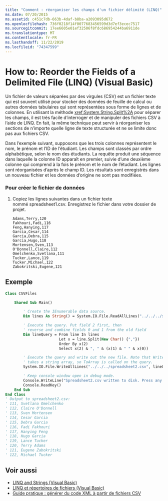 ```yaml
---
title: "Comment : réorganiser les champs d'un fichier délimité (LINQ)"
ms.date: 07/20/2015
ms.assetid: c451c7db-663b-4daf-b8ba-a2093095d672
ms.openlocfilehash: 736f0218f14f0077683456599d3d7ef3ecec7517
ms.sourcegitcommit: 17ee6605e01ef32506f8fdc686954244ba6911de
ms.translationtype: MT
ms.contentlocale: fr-FR
ms.lasthandoff: 11/22/2019
ms.locfileid: "74347599"
---
```

# <a name="how-to-reorder-the-fields-of-a-delimited-file-linq-visual-basic"></a>How to: Reorder the Fields of a Delimited File (LINQ) (Visual Basic)

Un fichier de valeurs séparées par des virgules (CSV) est un fichier texte qui est souvent utilisé pour stocker des données de feuille de calcul ou autres données tabulaires qui sont représentées sous forme de lignes et de colonnes. En utilisant la méthode <xref:System.String.Split%2A> pour séparer les champs, il est très facile d’interroger et de manipuler des fichiers CSV à l’aide de LINQ. En fait, la même technique peut servir à réorganiser les sections de n’importe quelle ligne de texte structurée et ne se limite donc pas aux fichiers CSV.

Dans l’exemple suivant, supposons que les trois colonnes représentent le nom, le prénom et l’ID de l’étudiant. Les champs sont classés par ordre alphabétique, selon le nom des étudiants. La requête produit une séquence dans laquelle la colonne ID apparaît en premier, suivie d’une deuxième colonne qui comprend à la fois le prénom et le nom de l’étudiant. Les lignes sont réorganisées d’après le champ ID. Les résultats sont enregistrés dans un nouveau fichier et les données d’origine ne sont pas modifiées.

### <a name="to-create-the-data-file"></a>Pour créer le fichier de données

1. Copiez les lignes suivantes dans un fichier texte nommé spreadsheet1.csv. Enregistrez le fichier dans votre dossier de projet.

    ```csv
    Adams,Terry,120
    Fakhouri,Fadi,116
    Feng,Hanying,117
    Garcia,Cesar,114
    Garcia,Debra,115
    Garcia,Hugo,118
    Mortensen,Sven,113
    O'Donnell,Claire,112
    Omelchenko,Svetlana,111
    Tucker,Lance,119
    Tucker,Michael,122
    Zabokritski,Eugene,121
    ```

## <a name="example"></a>Exemple

```vb
Class CSVFiles

    Shared Sub Main()

        ' Create the IEnumerable data source.
        Dim lines As String() = System.IO.File.ReadAllLines("../../../spreadsheet1.csv")

        ' Execute the query. Put field 2 first, then
        ' reverse and combine fields 0 and 1 from the old field
        Dim lineQuery = From line In lines
                        Let x = line.Split(New Char() {","})
                        Order By x(2)
                        Select x(2) & ", " & (x(1) & " " & x(0))

        ' Execute the query and write out the new file. Note that WriteAllLines
        ' takes a string array, so ToArray is called on the query.
        System.IO.File.WriteAllLines("../../../spreadsheet2.csv", lineQuery.ToArray())

        ' Keep console window open in debug mode.
        Console.WriteLine("Spreadsheet2.csv written to disk. Press any key to exit")
        Console.ReadKey()
    End Sub
End Class
' Output to spreadsheet2.csv:
' 111, Svetlana Omelchenko
' 112, Claire O'Donnell
' 113, Sven Mortensen
' 114, Cesar Garcia
' 115, Debra Garcia
' 116, Fadi Fakhouri
' 117, Hanying Feng
' 118, Hugo Garcia
' 119, Lance Tucker
' 120, Terry Adams
' 121, Eugene Zabokritski
' 122, Michael Tucker
```

## <a name="see-also"></a>Voir aussi

- [LINQ and Strings (Visual Basic)](../../../../visual-basic/programming-guide/concepts/linq/linq-and-strings.md)
- [LINQ et répertoires de fichiers (Visual Basic)](../../../../visual-basic/programming-guide/concepts/linq/linq-and-file-directories.md)
- [Guide pratique : générer du code XML à partir de fichiers CSV](../../../../visual-basic/programming-guide/concepts/linq/how-to-generate-xml-from-csv-files.md)
